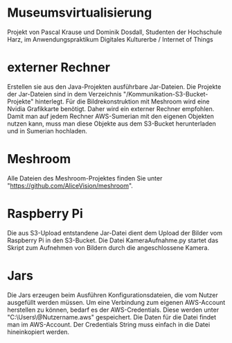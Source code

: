 # Museumsvirtualisierung
Projekt von Pascal Krause und Dominik Dosdall, Studenten der Hochschule Harz, im Anwendungspraktikum Digitales Kulturerbe / Internet of Things

# externer Rechner
Erstellen sie aus den Java-Projekten ausführbare Jar-Dateien.
Die Projekte der Jar-Dateien sind in dem Verzeichnis "/Kommunikation-S3-Bucket-Projekte" hinterlegt.
Für die Bildrekonstruktion mit Meshroom wird eine Nvidia Grafikkarte benötigt. Daher wird ein externer Rechner empfohlen.
Damit man auf jedem Rechner AWS-Sumerian mit den eigenen Objekten nutzen kann, muss man diese Objekte aus dem S3-Bucket herunterladen und in Sumerian hochladen.

# Meshroom
Alle Dateien des Meshroom-Projektes finden Sie unter "https://github.com/AliceVision/meshroom".

# Raspberry Pi
Die aus S3-Upload entstandene Jar-Datei dient dem Upload der Bilder vom Raspberry Pi in den S3-Bucket.
Die Datei KameraAufnahme.py startet das Skript zum Aufnehmen von Bildern durch die angeschlossene Kamera.

# Jars
Die Jars erzeugen beim Ausführen Konfigurationsdateien, die vom Nutzer ausgefüllt werden müssen.
Um eine Verbindung zum eigenen AWS-Account herstellen zu können, bedarf es der AWS-Credentials. Diese werden unter "C:\Users\\@Nutzername\.aws" gespeichert.
Die Daten für die Datei findet man im AWS-Account. Der Credentials String muss einfach in die Datei hineinkopiert werden.
